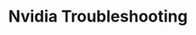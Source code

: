 ---
lang: es
layout: doc
redirect_from:
- /es/doc/NvidiaTroubleshooting/
- /es/wiki/NvidiaTroubleshooting/
redirect_to: https://github.com/Qubes-Community/Contents/blob/master/docs/troubleshooting/nvidia-troubleshooting.md
ref: 91
title: Nvidia Troubleshooting
---